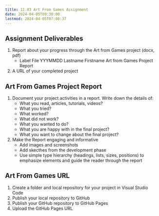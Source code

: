 ```yaml
---
title: 11.03 Art From Games Assignment
date: 2024-04-05T09:30:00
lastmod: 2024-04-05T07:08:37
---
```


## Assignment Deliverables

1. Report about your progress through the Art from Games project (docx, pdf)
   - Label File YYYMMDD Lastname Firstname Art from Games Project Report
2. A URL of your completed project

## Art From Games Project Report

1. Document your project activities in a report. Write down the details of:
   - What you read, articles, tutorials, videos?
   - What you tried?
   - What worked?
   - What did not work?
   - What you wanted to do?
   - What you are happy with in the final project?
   - What you want to change about the final project?
2. Make the Report engaging and informative
   - Add images and screenshots
   - Add skecthes from the development phase
   - Use simple type hierarchy (headings, lists, sizes, positions) to emphasize elements and guide the reader through the report

## Art From Games URL

1. Create a folder and local repository for your project in Visual Studio Code
2. Publish your local repository to GitHub
3. Publish your GitHub repository to GitHub Pages
4. Upload the GitHub Pages URL
